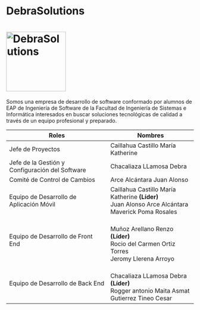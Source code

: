 # DebraSolutions
# <img src="https://upload.wikimedia.org/wikipedia/commons/b/be/UNMSM_escudo_XVI-XXI_transparente_siglas_nombre_vertical.svg" title="DebraSolutions" height="160" />

Somos una empresa de desarrollo de software conformado por alumnos de EAP de Ingeniería de Software de la Facultad de Ingeniería de Sistemas e Informática interesados en buscar soluciones tecnológicas de calidad a través de un equipo profesional y preparado.




| Roles                                              | Nombres                                                                                                                               |
|----------------------------------------------------|---------------------------------------------------------------------------------------------------------------------------------------|
| Jefe de Proyectos                                  |Caillahua Castillo María Katherine |                                                                                                  |
| Jefe de la Gestión y Configuración del Software   |Chacaliaza LLamosa Debra |                                                                                                          |
| Comité de Control de Cambios                      |Arce Alcántara Juan Alonso  |                                                                                                              |
| Equipo de Desarrollo de Aplicación Móvil           | Caillahua Castillo María Katherine **(Líder)**<br> Juan Alonso Arce Alcántara  <br> Maverick Poma Rosales  <br> |
| Equipo de Desarrollo de Front End       |  <br> Muñoz Arellano Renzo **(Líder)**<br>Rocio del Carmen Ortiz Torres <br> Jeromy Llerena Arroyo      |
| Equipo de Desarrollo de Back End |<br>Chacaliaza LLamosa Debra **(Líder)**<br> Rogger antonio  Maita Asmat<br>Gutierrez Tineo Cesar                                                                                             |
